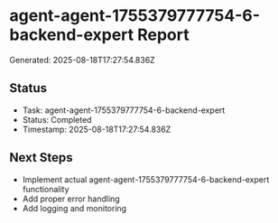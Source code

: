 # agent-agent-1755379777754-6-backend-expert Report

Generated: 2025-08-18T17:27:54.836Z

## Status
- Task: agent-agent-1755379777754-6-backend-expert
- Status: Completed
- Timestamp: 2025-08-18T17:27:54.836Z

## Next Steps
- Implement actual agent-agent-1755379777754-6-backend-expert functionality
- Add proper error handling
- Add logging and monitoring
